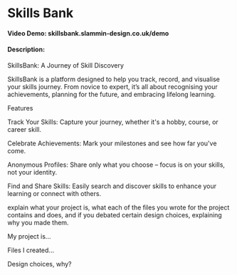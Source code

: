 # Skills Bank
#### Video Demo:  skillsbank.slammin-design.co.uk/demo
#### Description:

SkillsBank: A Journey of Skill Discovery

SkillsBank is a platform designed to help you track, record, and visualise your skills journey. From novice to expert, it’s all about recognising your achievements, planning for the future, and embracing lifelong learning.

Features

Track Your Skills: Capture your journey, whether it's a hobby, course, or career skill.

Celebrate Achievements: Mark your milestones and see how far you've come.

Anonymous Profiles: Share only what you choose – focus is on your skills, not your identity.

Find and Share Skills: Easily search and discover skills to enhance your learning or connect with others.

explain what your project is, what each of the files you wrote for the project contains and does, and if you debated certain design choices, explaining why you made them.

My project is...



Files I created...

Design choices, why?